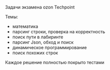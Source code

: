 Задачи экзамена ozon Techpoint

Темы: 
- математика
- парсинг строки, проверка на корректность
- поиск пути в лабиринте
- парсинг Json, обход и поиск
- динамическое программирование
- поиск похожих строк

Каждое решение полностью покрыто тестами